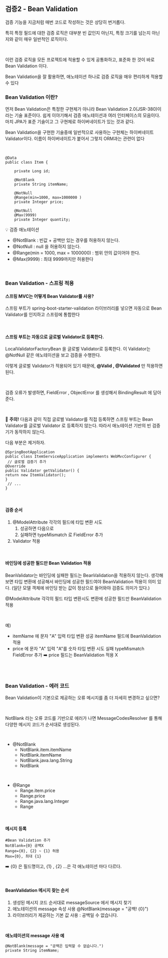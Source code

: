## 검증2 - Bean Validation


검증 기능을 지금처럼 매번 코드로 작성하는 것은 상당히 번거롭다. 

특히 특정 필드에 대한 검증 로직은
대부분 빈 값인지 아닌지, 특정 크기를 넘는지 아닌지와 같이 매우 일반적인 로직이다.

<Br>

이런 검증 로직을 모든 프로젝트에 적용할 수 있게 공통화하고, 표준화 한 것이 바로 Bean Validation 
이다.

Bean Validation을 잘 활용하면, 애노테이션 하나로 검증 로직을 매우 편리하게 적용할 수 있다

### Bean Validation 이란?
먼저 Bean Validation은 특정한 구현체가 아니라 Bean Validation 2.0(JSR-380)이라는 기술 표준이다. 
쉽게 이야기해서 검증 애노테이션과 여러 인터페이스의 모음이다. 마치 JPA가 표준 기술이고 그 구현체로
하이버네이트가 있는 것과 같다.
<br>

Bean Validation을 구현한 기술중에 일반적으로 사용하는 구현체는 하이버네이트 Validator이다. 이름이
하이버네이트가 붙어서 그렇지 ORM과는 관련이 없다

<br>


```
@Data
public class Item {

    private Long id;

    @NotBlank
    private String itemName;

    @NotNull
    @Range(min=1000, max=1000000 )
    private Integer price;

    @NotNull
    @Max(9999)
    private Integer quantity;
```

💡 검증 애노테이션
- @NotBlank : 빈값 + 공백만 있는 경우를 허용하지 않는다.
- @NotNull : null 을 허용하지 않는다.
- @Range(min = 1000, max = 1000000) : 범위 안의 값이어야 한다.
- @Max(9999) : 최대 9999까지만 허용한다

<br>

### Bean Validation - 스프링 적용

#### 스프링 MVC는 어떻게 Bean Validator를 사용?
스프링 부트가 spring-boot-starter-validation 라이브러리를 넣으면 자동으로 Bean Validator를 인지하고 스프링에 통합한다

<BR>

#### 스프링 부트는 자동으로 글로벌 Validator로 등록한다.
LocalValidatorFactoryBean 을 글로벌 Validator로 등록한다. 이 Validator는 @NotNull 같은 애노테이션을 보고 검증을 수행한다. 

이렇게 글로벌 Validator가 적용되어 있기 때문에, **@Valid , @Validated** 만 적용하면 된다.

<BR>

검증 오류가 발생하면, FieldError , ObjectError 를 생성해서 BindingResult 에 담아준다.

<BR>

📌 **주의!**
다음과 같이 직접 글로벌 Validator를 직접 등록하면 스프링 부트는 Bean Validator를 글로벌 Validator 로 등록하지 않는다. 따라서 애노테이션 기반의 빈 검증기가 동작하지 않는다. 

다음 부분은 제거하자.

```
@SpringBootApplication
public class ItemServiceApplication implements WebMvcConfigurer {
 // 글로벌 검증기 추가
@Override
public Validator getValidator() {
return new ItemValidator();
}
 // ...
}
```

<BR>

#### 검증 순서
1. @ModelAttribute 각각의 필드에 타입 변환 시도
    1. 성공하면 다음으로
    2. 실패하면 typeMismatch 로 FieldError 추가
2. Validator 적용

<BR>

#### 바인딩에 성공한 필드만 Bean Validation 적용
BeanValidator는 바인딩에 실패한 필드는 BeanValidation을 적용하지 않는다.
생각해보면 타입 변환에 성공해서 바인딩에 성공한 필드여야 BeanValidation 적용이 의미 있다.
(일단 모델 객체에 바인딩 받는 값이 정상으로 들어와야 검증도 의미가 있다.)
<BR>

@ModelAttribute 각각의 필드 타입 변환시도 변환에 성공한 필드만 BeanValidation 적용

<BR>

예)
- itemName 에 문자 "A" 입력 타입 변환 성공 itemName 필드에 BeanValidation 적용
- price 에 문자 "A" 입력 "A"를 숫자 타입 변환 시도 실패 typeMismatch FieldError 추가 ➡️ price 필드는 BeanValidation 적용 X

<BR><bR>

### Bean Validation - 에러 코드

Bean Validation이 기본으로 제공하는 오류 메시지를 좀 더 자세히 변경하고 싶으면?

<BR>

NotBlank 라는 오류 코드를 기반으로 에러가 나면  MessageCodesResolver 를 통해 다양한 메시지 코드가 순서대로
생성된다.

<BR>

- @NotBlank
    - NotBlank.item.itemName
    - NotBlank.itemName
    - NotBlank.java.lang.String
    - NotBlank
<BR>

- @Range
    - Range.item.price
    - Range.price
    - Range.java.lang.Integer
    - Range 

<BR>

#### 메시지 등록
```
#Bean Validation 추가
NotBlank={0} 공백X 
Range={0}, {2} ~ {1} 허용
Max={0}, 최대 {1}
```
➡️ {0} 은 필드명이고, {1} , {2} ...은 각 애노테이션 마다 다르다.

<BR>

#### BeanValidation 메시지 찾는 순서
1. 생성된 메시지 코드 순서대로 messageSource 에서 메시지 찾기
2. 애노테이션의 message 속성 사용 @NotBlank(message = "공백! {0}")
3. 라이브러리가 제공하는 기본 값 사용 : 공백일 수 없습니다.

<BR>

**애노테이션의 message 사용 예**
```
@NotBlank(message = "공백은 입력할 수 없습니다.")
private String itemName;
```

